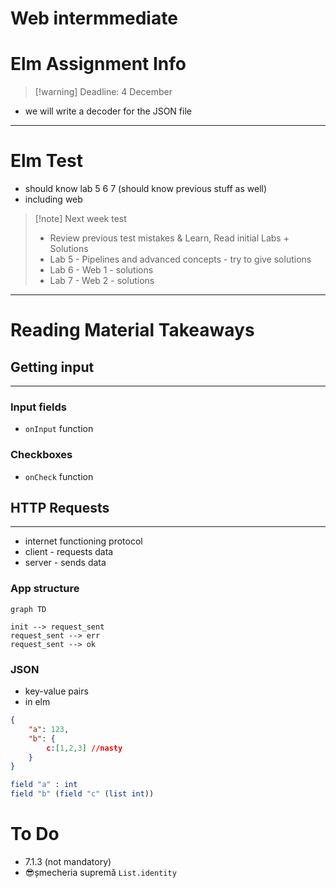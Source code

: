 # Web intermmediate

# Elm Assignment Info

>[!warning] Deadline: 4 December

- we will write a decoder for the JSON file

---
# Elm Test

- should know lab 5 6 7 (should know previous stuff as well)
- including web

> [!note] Next week test
> - Review previous test mistakes & Learn, Read initial Labs + Solutions
> - Lab 5 - Pipelines and advanced concepts - try to give solutions
> - Lab 6 - Web 1 - solutions
> - Lab 7 - Web 2 - solutions

---
# Reading Material Takeaways

## Getting input
---
### Input fields
- `onInput` function

### Checkboxes
- `onCheck` function

## HTTP Requests
---
- internet functioning protocol
- client - requests data
- server - sends data


### App structure

```mermaid
graph TD

init --> request_sent
request_sent --> err
request_sent --> ok
```

### JSON
- key-value pairs
- in elm 
```json
{
	"a": 123,
	"b": {
		c:[1,2,3] //nasty
	}
}
```

```elm
field "a" : int
field "b" (field "c" (list int))
```

# To Do
 - 7.1.3 (not mandatory)
 - 😎șmecheria supremă `List.identity`